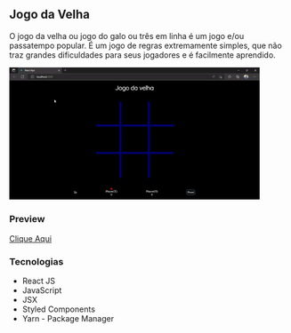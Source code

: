 ## Jogo da Velha

O jogo da velha ou jogo do galo ou três em linha é um jogo e/ou passatempo popular. É um jogo de regras extremamente simples, que não traz grandes dificuldades para seus jogadores e é facilmente aprendido.

<img src = "./src/assets/toReadme/preview.gif" width="450px">

### Preview

[Clique Aqui](https://willowy-lily-45ee0a.netlify.app)

### Tecnologias

- React JS
- JavaScript
- JSX
- Styled Components
- Yarn - Package Manager
